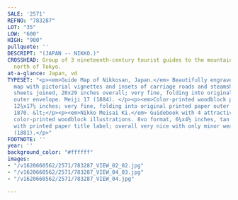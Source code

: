 ```yaml
---
SALE: '2571'
REFNO: "783287"
LOT: "35"
LOW: "600"
HIGH: "900"
pullquote: ''
DESCRIPT: "(JAPAN -- NIKKO.)"
CROSSHEAD: Group of 3 nineteenth-century tourist guides to the mountain resort town
  north of Tokyo.
at-a-glance: Japan, vd
TYPESET: "<p><em>Guide Map of Nikkosan, Japan.</em> Beautifully engraved perspective
  map with pictorial vignettes and insets of carriage roads and steamship lines. 2
  sheets joined, 20x29 inches overall; very fine, folding into original printed paper
  outer envelope. Meiji 17 (1884). </p><p><em>Color-printed woodblock plan of Nikko.</em>
  12¾x17¼ inches; very fine, folding into original printed paper outer envelope. Circa
  1870. &lt;</p><p><em>Nikko Meisai Ki.</em> Guidebook with 4 attractive double-page
  color-printed woodblock illustrations. 8vo format, 6¼x4½ inches, tan paper wrappers
  with printed paper title label; overall very nice with only minor wear. Meiji 14
  (1881).</p>"
FOOTNOTE: ''
year: ''
background_color: "#ffffff"
images:
- "/v1620660562/2571/783287_VIEW_02_02.jpg"
- "/v1620660562/2571/783287_VIEW_04_03.jpg"
- "/v1620660562/2571/783287_VIEW_04.jpg"

---
```


